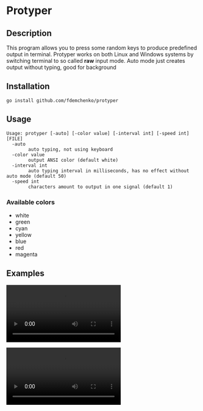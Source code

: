# Protyper

## Description

This program allows you to press some random keys to produce predefined output in terminal. Protyper works on both Linux and Windows systems by switching terminal to so called **raw** input mode.
Auto mode just creates output without typing, good for background

## Installation
```go install github.com/fdemchenko/protyper``` 


## Usage

```
Usage: protyper [-auto] [-color value] [-interval int] [-speed int] [FILE]
  -auto
        auto typing, not using keyboard
  -color value
        output ANSI color (default white)
  -interval int
        auto typing interval in milliseconds, has no effect without auto mode (default 50)
  -speed int
        characters amount to output in one signal (default 1)
```
### Available colors
- white
- green
- cyan
- yellow
- blue
- red
- magenta

## Examples

![Example 1](videos/code_file.mp4)

![Example 2](videos/default_auto.mp4)

